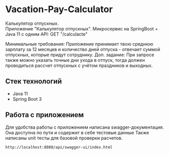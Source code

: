 # Vacation-Pay-Calculator
Калькулятор отпускных. <br> 
Приложение "Калькулятор отпускных".
Микросервис на SpringBoot + Java 11 c одним API:
GET "/calculacte"

Минимальные требования: Приложение принимает твою среднюю зарплату за 12 месяцев и количество дней отпуска - отвечает суммой отпускных, которые придут сотруднику.
Доп. задание: При запросе также можно указать точные дни ухода в отпуск, тогда должен проводиться рассчет отпускных с учётом праздников и выходных.

## Стек технологий
* Java 11
* Spring Boot 3

## Работа с приложением
Для удобства работы с приложением написана swagger-документация. <br>
Она доступна по пути и содержит в себе тестовые данные
Также написаны unit тесты для базовой проверки расчетов.
```
http://localhost:8080/api/swagger-ui/index.html
```
